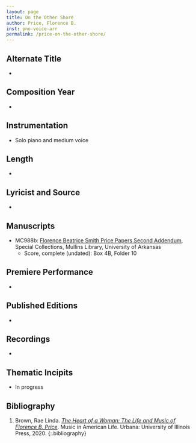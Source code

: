 ```yaml
---
layout: page
title: On the Other Shore
author: Price, Florence B.
inst: pno-voice-arr
permalink: /price-on-the-other-shore/
---
```


## Alternate Title
- 

## Composition Year
- 

## Instrumentation
- Solo piano and medium voice

## Length
- 

## Lyricist and Source
- 

## Manuscripts
- MC988b: <a href="https://uark.as.atlas-sys.com/repositories/2/resources/696/" target="_blank">Florence Beatrice Smith Price Papers Second Addendum</a>, Special Collections, Mullins Library, University of Arkansas
    * Score, complete (undated): Box 4B, Folder 10

## Premiere Performance
- 

## Published Editions
- 

## Recordings
- 

## Thematic Incipits
- In progress

## Bibliography
1. Brown, Rae Linda. <a href="https://www.worldcat.org/title/1122800180" target="_blank">*The Heart of a Woman: The Life and Music of Florence B. Price*</a>. Music in American Life. Urbana: University of Illinois Press, 2020.
{:.bibliography}